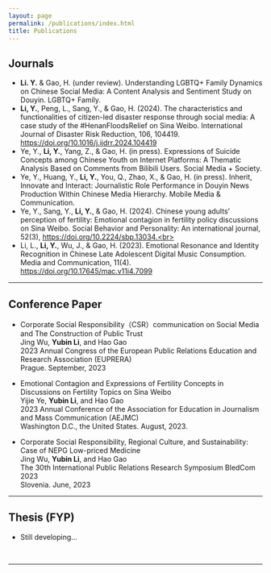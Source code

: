 ```yaml
---
layout: page
permalink: /publications/index.html
title: Publications
---
```

## Journals

- **Li. Y.** & Gao, H. (under review). Understanding LGBTQ+ Family Dynamics on Chinese Social Media: A Content Analysis and Sentiment Study on Douyin. LGBTQ+ Family.<br>
- **Li, Y.**, Peng, L., Sang, Y., & Gao, H. (2024). The characteristics and functionalities of citizen-led disaster response through social media: A case study of the #HenanFloodsRelief on Sina Weibo. International Journal of Disaster Risk Reduction, 106, 104419. https://doi.org/10.1016/j.ijdrr.2024.104419<br>
- Ye, Y., **Li, Y.**, Yang, Z., & Gao, H. (in press). Expressions of Suicide Concepts among Chinese Youth on Internet Platforms: A Thematic Analysis Based on Comments from Bilibili Users. Social Media + Society.<br>
- Ye, Y., Huang, Y., **Li, Y.**, You, Q., Zhao, X., & Gao, H. (in press). Inherit, Innovate and Interact: Journalistic Role Performance in Douyin News Production Within Chinese Media Hierarchy. Mobile Media & Communication. <br>
- Ye, Y., Sang, Y., **Li, Y.**, & Gao, H. (2024). Chinese young adults’ perception of fertility: Emotional contagion in fertility policy discussions on Sina Weibo. Social Behavior and Personality: An international journal, 52(3), https://doi.org/10.2224/sbp.13034.<br>
- Li, L., **Li, Y.**, Wu, J., & Gao, H. (2023). Emotional Resonance and Identity Recognition in Chinese Late Adolescent Digital Music Consumption. Media and Communication, 11(4). https://doi.org/10.17645/mac.v11i4.7099<br>

---

## Conference Paper

- Corporate Social Responsibility（CSR）communication on Social Media and The Construction of Public Trust<br>Jing Wu, **Yubin Li**, and Hao Gao<br>2023 Annual Congress of the European Public Relations Education and Research Association (EUPRERA) <br>Prague. September, 2023

- Emotional Contagion and Expressions of Fertility Concepts in Discussions on Fertility Topics on Sina Weibo<br>Yijie Ye, **Yubin Li**, and Hao Gao<br>2023 Annual Conference of the Association for Education in Journalism and Mass Communication (AEJMC)<br>Washington D.C., the United States. August, 2023.<br>

- Corporate Social Responsibility, Regional Culture, and Sustainability: Case of NEPG Low-priced Medicine <br> Jing Wu, **Yubin Li**, and Hao Gao<br>The 30th International Public Relations Research Symposium BledCom 2023 <br>Slovenia. June, 2023 <br> 



---

## Thesis (FYP)

- Still developing...

  <br>


---



